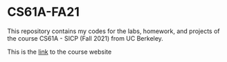 # CS61A-FA21

This repository contains my codes for the labs, homework, and projects of the course CS61A - SICP (Fall 2021) from UC Berkeley.

This is the [link](https://inst.eecs.berkeley.edu/~cs61a/fa21/>) to the course website
